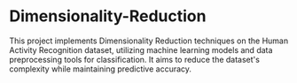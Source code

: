 # Dimensionality-Reduction
This project implements Dimensionality Reduction techniques on the Human Activity Recognition dataset, utilizing machine learning models and data preprocessing tools for classification. It aims to reduce the dataset's complexity while maintaining predictive accuracy.
